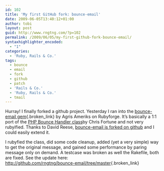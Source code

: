 ```yaml
---
id: 102
title: 'My first GitHub fork: bounce-email'
date: 2009-06-05T13:40:12+01:00
author: tobi
layout: post
guid: http://www.rngtng.com/?p=102
permalink: /2009/06/05/my-first-github-fork-bounce-email/
syntaxhighlighter_encoded:
  - "1"
categories:
  - 'Ruby, Rails & Co.'
tags:
  - bounce
  - email
  - fork
  - github
  - patch
  - 'Rails & Co.'
  - 'Ruby, Rails & Co.'
  - tmail
---
```

Hurray! I finally forked a github project. Yesterday I ran into the [bounce-email gem](http://rubyforge.org/projects/bounce-email/){.broken_link} by Agris Ameriks on Rubyforge. It&#8217;s basically a 1:1 port of the [PHP Bounce Handler class](http://www.phpclasses.org/browse/package/2691.html)by Chris Fortune and not very rubyified. Thanks to David Reese, [bounce-email is forked on github](http://github.com/whatcould/bounce-email/tree/master) and I could easily extend it.

I rubyfied the class, did some code cleanup, added (yet a very simple) way to get the original message, and gained some performance by paring message only on demand. A testcase was broken as well the Rakefile, both are fixed. See the update here:  
<http://github.com/rngtng/bounce-email/tree/master>{.broken_link}